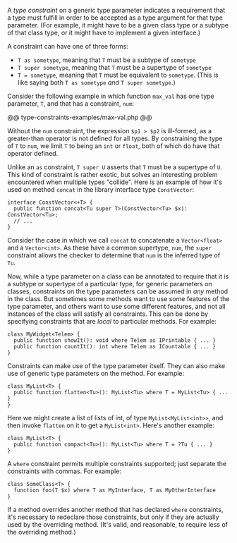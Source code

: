 A *type constraint* on a generic type parameter indicates a requirement that a type must fulfill in order to be accepted as a type 
argument for that type parameter. (For example, it might have to be a given class type or a subtype of that class type, or it might 
have to implement a given interface.)

A constraint can have one of three forms:
* `T as sometype`, meaning that `T` must be a subtype of `sometype`
* `T super sometype`, meaning that `T` must be a supertype of `sometype`
* `T = sometype`, meaning that `T` must be equivalent to `sometype`. (This is like saying both `T as sometype` *and* `T super sometype`.)

Consider the following example in which function `max_val` has one type parameter, `T`, and that has a constraint, `num`:

@@ type-constraints-examples/max-val.php @@

Without the `num` constraint, the expression `$p1 > $p2` is ill-formed, as a greater-than operator is not defined for all types. By 
constraining the type of `T` to `num`, we limit `T` to being an `int` or `float`, both of which do have that operator defined.

Unlike an `as` constraint, `T super U` asserts that `T` must be a supertype of `U`. This kind of constraint is rather exotic, but solves 
an interesting problem encountered when multiple types "collide". Here is an example of how it's used on method `concat` in the library interface 
type `ConstVector`:

```Hack
interface ConstVector<+T> {
  public function concat<Tu super T>(ConstVector<Tu> $x): ConstVector<Tu>;
  // ...
}
```

Consider the case in which we call `concat` to concatenate a `Vector<float>` and a `Vector<int>`. As these have a common supertype, `num`, 
the `super` constraint allows the checker to determine that `num` is the inferred type of `Tu`.

Now, while a type parameter on a class can be annotated to require that it is a subtype or supertype of a particular type, for generic parameters 
on classes, constraints on the type parameters can be assumed in *any* method in the class. But sometimes some methods want to use some features of 
the type parameter, and others want to use some different features, and not all instances of the class will satisfy all constraints. This can be done by 
specifying constraints that are *local* to particular methods. For example:

```Hack
class MyWidget<Telem> {
  public function showIt(): void where Telem as IPrintable { ... }
  public function countIt(): int where Telem as ICountable { ... }
}
```

Constraints can make use of the type parameter itself. They can also make use of generic type parameters on the method. For example:

```Hack
class MyList<T> {
  public function flatten<Tu>(): MyList<Tu> where T = MyList<Tu> { ... }
}
```

Here we might create a list of lists of int, of type `MyList<MyList<int>>`, and then invoke `flatten` on it to get a `MyList<int>`. Here's another example:

```Hack
class MyList<T> {
  public function compact<Tu>(): MyList<Tu> where T = ?Tu { ... }
}
```

A `where` constraint permits multiple constraints supported; just separate the constraints with commas. For example:

```Hack
class SomeClass<T> {
  function foo(T $x) where T as MyInterface, T as MyOtherInterface
}
```

If a method overrides another method that has declared `where` constraints, it's necessary to redeclare 
those constraints, but only if they are actually used by the overriding method. (It's valid, and reasonable, to require less of the overriding method.)
